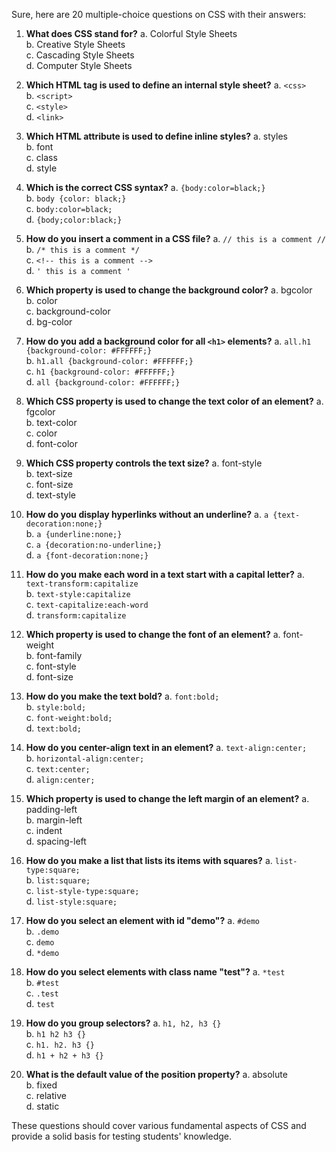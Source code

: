 Sure, here are 20 multiple-choice questions on CSS with their answers:

1. **What does CSS stand for?**
   a. Colorful Style Sheets  
   b. Creative Style Sheets  
   c. Cascading Style Sheets  
   d. Computer Style Sheets  
   <!-- **Answer: c** -->

2. **Which HTML tag is used to define an internal style sheet?**
   a. `<css>`  
   b. `<script>`  
   c. `<style>`  
   d. `<link>`  
   <!-- **Answer: c** -->

3. **Which HTML attribute is used to define inline styles?**
   a. styles  
   b. font  
   c. class  
   d. style  
   <!-- **Answer: d** -->

4. **Which is the correct CSS syntax?**
   a. `{body:color=black;}`  
   b. `body {color: black;}`  
   c. `body:color=black;`  
   d. `{body;color:black;}`  
   <!-- **Answer: b** -->

5. **How do you insert a comment in a CSS file?**
   a. `// this is a comment //`  
   b. `/* this is a comment */`  
   c. `<!-- this is a comment -->`  
   d. `' this is a comment '`  
   <!-- **Answer: b** -->

6. **Which property is used to change the background color?**
   a. bgcolor  
   b. color  
   c. background-color  
   d. bg-color  
   <!-- **Answer: c** -->

7. **How do you add a background color for all `<h1>` elements?**
   a. `all.h1 {background-color: #FFFFFF;}`  
   b. `h1.all {background-color: #FFFFFF;}`  
   c. `h1 {background-color: #FFFFFF;}`  
   d. `all {background-color: #FFFFFF;}`  
   <!-- **Answer: c** -->

8. **Which CSS property is used to change the text color of an element?**
   a. fgcolor  
   b. text-color  
   c. color  
   d. font-color  
   <!-- **Answer: c** -->

9. **Which CSS property controls the text size?**
   a. font-style  
   b. text-size  
   c. font-size  
   d. text-style  
   <!-- **Answer: c** -->

10. **How do you display hyperlinks without an underline?**
    a. `a {text-decoration:none;}`  
    b. `a {underline:none;}`  
    c. `a {decoration:no-underline;}`  
    d. `a {font-decoration:none;}`  
    <!-- **Answer: a** -->

11. **How do you make each word in a text start with a capital letter?**
    a. `text-transform:capitalize`  
    b. `text-style:capitalize`  
    c. `text-capitalize:each-word`  
    d. `transform:capitalize`  
    <!-- **Answer: a** -->

12. **Which property is used to change the font of an element?**
    a. font-weight  
    b. font-family  
    c. font-style  
    d. font-size  
    <!-- **Answer: b** -->

13. **How do you make the text bold?**
    a. `font:bold;`  
    b. `style:bold;`  
    c. `font-weight:bold;`  
    d. `text:bold;`  
    <!-- **Answer: c** -->

14. **How do you center-align text in an element?**
    a. `text-align:center;`  
    b. `horizontal-align:center;`  
    c. `text:center;`  
    d. `align:center;`  
    <!-- **Answer: a** -->

15. **Which property is used to change the left margin of an element?**
    a. padding-left  
    b. margin-left  
    c. indent  
    d. spacing-left  
    <!-- **Answer: b** -->

16. **How do you make a list that lists its items with squares?**
    a. `list-type:square;`  
    b. `list:square;`  
    c. `list-style-type:square;`  
    d. `list-style:square;`  
    <!-- **Answer: c** -->

17. **How do you select an element with id "demo"?**
    a. `#demo`  
    b. `.demo`  
    c. `demo`  
    d. `*demo`  
    <!-- **Answer: a** -->

18. **How do you select elements with class name "test"?**
    a. `*test`  
    b. `#test`  
    c. `.test`  
    d. `test`  
    <!-- **Answer: c** -->

19. **How do you group selectors?**
    a. `h1, h2, h3 {}`  
    b. `h1 h2 h3 {}`  
    c. `h1. h2. h3 {}`  
    d. `h1 + h2 + h3 {}`  
    <!-- **Answer: a** -->

20. **What is the default value of the position property?**
    a. absolute  
    b. fixed  
    c. relative  
    d. static  
    <!-- **Answer: d** -->

These questions should cover various fundamental aspects of CSS and provide a solid basis for testing students' knowledge.
